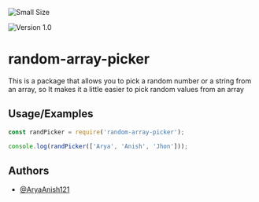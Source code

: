 ![Small Size](https://img.shields.io/badge/size-799B-green)

![Version 1.0](https://img.shields.io/badge/version-v1.0.1-blue)

# random-array-picker

This is a package that allows you to pick a random number or a string from an array, so It makes it a little easier to pick random values from an array

## Usage/Examples

```javascript
const randPicker = require('random-array-picker');

console.log(randPicker(['Arya', 'Anish', 'Jhon']));
```

## Authors

- [@AryaAnish121](https://www.github.com/AryaAnish121)
